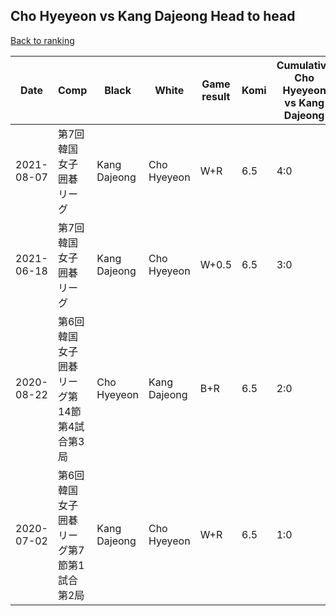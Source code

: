 ## Cho Hyeyeon vs Kang Dajeong Head to head

[Back to ranking](../../index.md)




| **Date** | **Comp** | **Black** | **White** | **Game result** | **Komi** | **Cumulative Cho Hyeyeon vs Kang Dajeong** | **Cho Hyeyeon streak** | **Kang Dajeong streak** | 
| --- | --- | --- | --- | --- | --- | --- | --- | --- |
| 2021-08-07 | 第7回韓国女子囲碁リーグ | Kang Dajeong | Cho Hyeyeon | W+R | 6.5 | 4:0 | 4 | 0 | 
| 2021-06-18 | 第7回韓国女子囲碁リーグ | Kang Dajeong | Cho Hyeyeon | W+0.5 | 6.5 | 3:0 | 3 | 0 | 
| 2020-08-22 | 第6回韓国女子囲碁リーグ第14節第4試合第3局 | Cho Hyeyeon | Kang Dajeong | B+R | 6.5 | 2:0 | 2 | 0 | 
| 2020-07-02 | 第6回韓国女子囲碁リーグ第7節第1試合第2局 | Kang Dajeong | Cho Hyeyeon | W+R | 6.5 | 1:0 | 1 | 0 |




